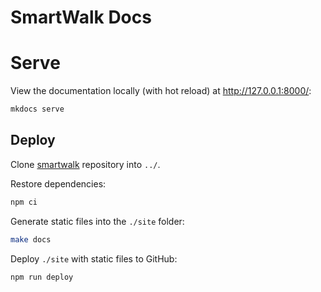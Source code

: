 # SmartWalk Docs

# Serve

View the documentation locally (with hot reload) at http://127.0.0.1:8000/:

```bash
mkdocs serve
```

## Deploy

Clone [smartwalk](https://github.com/zhukovdm/smartwalk.git) repository into `../`.

Restore dependencies:

```bash
npm ci
```

Generate static files into the `./site` folder:

```bash
make docs
```

Deploy `./site` with static files to GitHub:

```bash
npm run deploy
```
